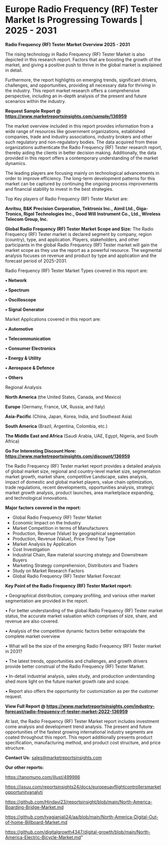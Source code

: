 # Europe Radio Frequency (RF) Tester Market Is Progressing Towards | 2025 - 2031

<Strong> Radio Frequency (RF) Tester Market Overview 2025 - 2031</strong>

The rising technology in Radio Frequency (RF) Tester Market is also depicted in this research report. Factors that are boosting the growth of the market, and giving a positive push to thrive in the global market is explained in detail.

Furthermore, the report highlights on emerging trends, significant drivers, challenges, and opportunities, providing all necessary data for thriving in the industry. This report market research offers a comprehensive perspective, including an in-depth analysis of the present and future scenarios within the industry.

<strong>Request Sample Report @ <a href=https://www.marketreportsinsights.com/sample/136959>https://www.marketreportsinsights.com/sample/136959</a></strong>

The market overview included in this report provides information from a wide range of resources like government organizations, established companies, trade and industry associations, industry brokers and other such regulatory and non-regulatory bodies. The data acquired from these organizations authenticate the Radio Frequency (RF) Tester research report, thereby aiding the clients in better decision making. Additionally, the data provided in this report offers a contemporary understanding of the market dynamics.

The leading players are focusing mainly on technological advancements in order to improve efficiency. The long-term development patterns for this market can be captured by continuing the ongoing process improvements and financial stability to invest in the best strategies.

Top Key players of Radio Frequency (RF) Tester Market are:

<strong>Anritsu, B&K Precision Corporation, Tektronix Inc., Aimil Ltd., Giga-Tronics, Rigol Technologies Inc., Good Will Instrument Co., Ltd., Wireless Telecom Group, Inc.</strong>

<strong><b>Global Radio Frequency (RF) Tester Market Scope and Size:</b></strong>
The Radio Frequency (RF) Tester market is declared segment by company, region (country), type, and application. Players, stakeholders, and other participants in the global Radio Frequency (RF) Tester market will gain the market scope as they use the report as a powerful resource. The segmental analysis focuses on revenue and product by type and application and the forecast period of 2025-2031.

Radio Frequency (RF) Tester Market Types covered in this report are:

<strong>• Network

• Spectrum

• Oscilloscope

• Signal Generator</strong>

Market Applications covered in this report are:

<strong>• Automotive

• Telecommunication

• Consumer Electronics

• Energy & Utility

• Aerospace & Defence

• Others</strong> 

Regional Analysis

<strong>North America</strong> (the United States, Canada, and Mexico)

<strong>Europe</strong> (Germany, France, UK, Russia, and Italy)

<strong>Asia-Pacific</strong> (China, Japan, Korea, India, and Southeast Asia)

<strong>South America</strong> (Brazil, Argentina, Colombia, etc.)

<strong>The Middle East and Africa</strong> (Saudi Arabia, UAE, Egypt, Nigeria, and South Africa)

<strong>Go For Interesting Discount Here: <a href=https://www.marketreportsinsights.com/discount/136959>https://www.marketreportsinsights.com/discount/136959</a></strong>

The Radio Frequency (RF) Tester market report provides a detailed analysis of global market size, regional and country-level market size, segmentation market growth, market share, competitive Landscape, sales analysis, impact of domestic and global market players, value chain optimization, trade regulations, recent developments, opportunities analysis, strategic market growth analysis, product launches, area marketplace expanding, and technological innovations.

<strong><b>Major factors covered in the report:</b></strong>
<ul>
  <li>Global Radio Frequency (RF) Tester Market </li>
  <li>Economic Impact on the Industry</li>
  <li>Market Competition in terms of Manufacturers</li>
  <li>Production, Revenue (Value) by geographical segmentation</li>
  <li>Production, Revenue (Value), Price Trend by Type</li>
  <li>Market Analysis by Application</li>
  <li>Cost Investigation</li>
  <li>Industrial Chain, Raw material sourcing strategy and Downstream Buyers</li>
  <li>Marketing Strategy comprehension, Distributors and Traders</li>
  <li>Study on Market Research Factors</li>
  <li>Global Radio Frequency (RF) Tester Market Forecast</li>
</ul>

<strong><b>Key Point of the Radio Frequency (RF) Tester Market report:</b></strong>

• Geographical distribution, company profiling, and various other market segmentation are provided in the report.

• For better understanding of the global Radio Frequency (RF) Tester market status, the accurate market valuation which comprises of size, share, and revenue are also covered.

• Analysis of the competitive dynamic factors better extrapolate the complete market overview

• What will be the size of the emerging Radio Frequency (RF) Tester market in 2031?

• The latest trends, opportunities and challenges, and growth drivers provide better construal of the Radio Frequency (RF) Tester Market.

• In-detail industrial analysis, sales study, and production understanding shed more light on the future market growth rate and scope.

• Report also offers the opportunity for customization as per the customer request.

<strong><b>View Full Report @ <a href=https://www.marketreportsinsights.com/industry-forecast/radio-frequency-rf-tester-market-2022-136959>https://www.marketreportsinsights.com/industry-forecast/radio-frequency-rf-tester-market-2022-136959</a></b></strong>


At last, the Radio Frequency (RF) Tester Market report includes investment come analysis and development trend analysis. The present and future opportunities of the fastest growing international industry segments are coated throughout this report. This report additionally presents product specification, manufacturing method, and product cost structure, and price structure.

<strong>Contact Us:</strong>
sales@marketreportsinsights.com

<strong>Our other reports:</strong>

<a href=https://tanomuno.com/illust/499986>https://tanomuno.com/illust/499986</a>

<a href=https://issuu.com/reportsinsights24/docs/europeuavflightcontrollersmarketopportunityanalyti>https://issuu.com/reportsinsights24/docs/europeuavflightcontrollersmarketopportunityanalyti</a>

<a href=https://github.com/Hindavi23/reportsinsight/blob/main/North-America-Boarding-Bridge-Market.md>https://github.com/Hindavi23/reportsinsight/blob/main/North-America-Boarding-Bridge-Market.md</a>

<a href=https://github.com/tyagianjali24/aa/blob/main/North-America-Digital-Out-of-home-Billboard-Market.md>https://github.com/tyagianjali24/aa/blob/main/North-America-Digital-Out-of-home-Billboard-Market.md</a>

<a href=https://github.com/digitalgrowth4347/digital-growth/blob/main/North-America-Electric-Bicycle-Market.md>https://github.com/digitalgrowth4347/digital-growth/blob/main/North-America-Electric-Bicycle-Market.md</a>"
